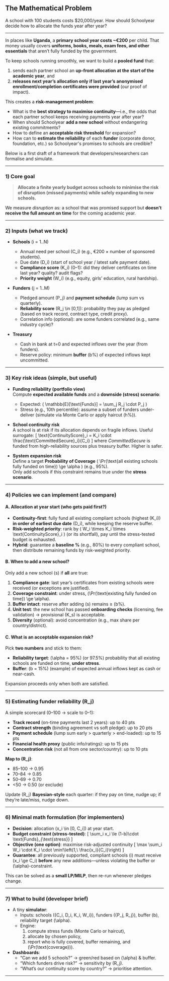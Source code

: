 ## The Mathematical Problem

A school with 100 students costs $20,000/year. How should Schoolyear decide how to allocate the funds year after year?

---

In places like **Uganda**, a **primary school year costs ~€200** per child. That money usually covers **uniforms, books, meals, exam fees, and other essentials** that aren’t fully funded by the government. 

To keep schools running smoothly, we want to build a **pooled fund** that:
1. sends each partner school an **up-front allocation at the start of the academic year**, and
2. **releases next year’s allocation only if last year’s anonymised enrollment/completion certificates were provided** (our proof of impact).

This creates a **risk-management problem**:

- What is the **best strategy to maximise continuity**—i.e., the odds that each partner school keeps receiving payments year after year?
- When should Schoolyear **add a new school** without endangering existing commitments?
- How to define an **acceptable risk threshold** for expansion?
- How can to **estimate the reliability** of each **funder** (corporate donor, foundation, etc.) so Schoolyear's promises to schools are credible?

Below is a first draft of a framework that developers/researchers can formalise and simulate.

---

### 1) Core goal

> **Allocate a finite yearly budget across schools to minimise the risk of disruption (missed payments) while safely expanding to new schools.**

We measure *disruption* as: a school that was promised support but **doesn’t receive the full amount on time** for the coming academic year.

---

### 2) Inputs (what we track)

- **Schools** \(i = 1..N\)
  - Annual need per school \(C_i\) (e.g., €200 × number of sponsored students).
  - Due date \(D_i\) (start of school year / latest safe payment date).
  - **Compliance score** \(K_i\) (0–1): did they deliver certificates on time last year? quality? audit flags?
  - **Priority weight** \(W_i\) (e.g., equity, girls’ education, rural hardship).

- **Funders** \(j = 1..M\)
  - Pledged amount \(P_j\) and **payment schedule** (lump sum vs quarterly).
  - **Reliability score** \(R_j \in [0,1]\): probability they pay as pledged (based on track record, contract type, credit proxy).
  - Correlation info (optional): are some funders correlated (e.g., same industry cycle)?

- **Treasury**
  - Cash in bank at t=0 and expected inflows over the year (from funders).
  - Reserve policy: minimum **buffer** \(b\%\) of expected inflows kept uncommitted.

---

### 3) Key risk ideas (simple, but useful)

- **Funding reliability (portfolio view)**  
  Compute **expected available funds** and a **downside (stress) scenario**:
  - Expected: \( \mathbb{E}[\text{Funds}] = \sum_j R_j \cdot P_j \)
  - Stress (e.g., 10th percentile): assume a subset of funders under-deliver (simulate via Monte Carlo or apply haircut \(h\%\)).

- **School continuity risk**  
  A school is at risk if its allocation depends on fragile inflows. Useful surrogate:
  \[
  \text{ContinuityScore}_i = K_i \cdot \frac{\text{CommittedSecure}_i}{C_i}
  \]
  where *CommittedSecure* is funded from high-reliability sources plus treasury buffer. Higher is safer.

- **System expansion risk**  
  Define a target **Probability of Coverage** \( \Pr(\text{all existing schools fully funded on time}) \ge \alpha \) (e.g., 95%).  
  Only add schools if this constraint remains true under the **stress scenario**.

---

### 4) Policies we can implement (and compare)

#### A. Allocation at year start (who gets paid first?)
- **Continuity-first**: fully fund all existing compliant schools (highest \(K_i\)) **in order of earliest due date** \(D_i\), while keeping the reserve buffer.
- **Risk-weighted priority**: rank by \( W_i \times K_i \times \text{ContinuityScore}_i \) (or its shortfall), pay until the stress-tested budget is exhausted.
- **Hybrid**: guarantee a **baseline %** (e.g., 80%) to every compliant school, then distribute remaining funds by risk-weighted priority.

#### B. When to add a new school?
Only add a new school \(s\) if **all** are true:
1. **Compliance gate**: last year’s certificates from existing schools were received (or exceptions are justified).
2. **Coverage constraint**: under stress, \(\Pr(\text{existing fully funded on time}) \ge \alpha\).
3. **Buffer intact**: reserve after adding \(s\) remains ≥ \(b\%\).
4. **Unit test**: the new school has passed **onboarding checks** (licensing, fee validation) → provisional \(K_s\) is acceptable.
5. **Diversity** (optional): avoid concentration (e.g., max share per country/district).

#### C. What is an acceptable expansion risk?
Pick **two numbers** and stick to them:
- **Reliability target**: \(\alpha = 95\%\) (or 97.5%) probability that all existing schools are funded on time, **under stress**.
- **Buffer**: \(b = 15\%\) (example) of expected annual inflows kept as cash or near-cash.

Expansion proceeds only when both are satisfied.

---

### 5) Estimating **funder reliability** \(R_j\)

A simple scorecard (0–100 → scale to 0–1):

- **Track record** (on-time payments last 2 years): up to 40 pts  
- **Contract strength** (binding agreement vs soft pledge): up to 20 pts  
- **Payment schedule** (lump sum early > quarterly > end-loaded): up to 15 pts  
- **Financial health proxy** (public info/ratings): up to 15 pts  
- **Concentration risk** (not all from one sector/country): up to 10 pts  

**Map to \(R_j\)**:  
- 85–100 → 0.95  
- 70–84  → 0.85  
- 50–69  → 0.70  
- <50    → 0.50 (or exclude)

Update \(R_j\) **Bayesian-style** each quarter: if they pay on time, nudge up; if they’re late/miss, nudge down.

---

### 6) Minimal math formulation (for implementers)

- **Decision**: allocation \(x_i \in [0, C_i]\) at year start.
- **Budget constraint (stress-tested)**:
  \[
  \sum_i x_i \le (1-b)\cdot \text{Funds}_{\text{stress}}
  \]
- **Objective (one option)**: maximise risk-adjusted continuity
  \[
  \max \sum_i W_i \cdot K_i \cdot \min\!\left(1,\ \frac{x_i}{C_i}\right)
  \]
- **Guarantee**: all previously supported, compliant schools \(i\) must receive \(x_i \ge C_i\) **before** any new additions—unless violating the buffer or \(\alpha\)-constraint.

This can be solved as a **small LP/MILP**, then re-run whenever pledges change.

---

### 7) What to build (developer brief)

- A tiny **simulator**:
  - Inputs: schools \(\{C_i, D_i, K_i, W_i\}\), funders \(\{P_j, R_j\}\), buffer \(b\), reliability target \(\alpha\).
  - Engine:  
    1) compute stress funds (Monte Carlo or haircut),  
    2) allocate by chosen policy,  
    3) report who is fully covered, buffer remaining, and \(\Pr(\text{coverage})\).
- **Dashboards**:
  - “Can we add 5 schools?” → green/red based on \(\alpha\) & buffer.
  - “Which funders drive risk?” → sensitivity by \(R_j\).
  - “What’s our continuity score by country?” → prioritise attention.

---